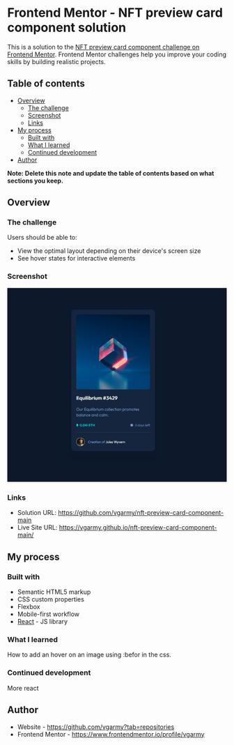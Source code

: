 # Frontend Mentor - NFT preview card component solution

This is a solution to the [NFT preview card component challenge on Frontend Mentor](https://www.frontendmentor.io/challenges/nft-preview-card-component-SbdUL_w0U). Frontend Mentor challenges help you improve your coding skills by building realistic projects. 

## Table of contents

- [Overview](#overview)
  - [The challenge](#the-challenge)
  - [Screenshot](#screenshot)
  - [Links](#links)
- [My process](#my-process)
  - [Built with](#built-with)
  - [What I learned](#what-i-learned)
  - [Continued development](#continued-development)
- [Author](#author)

**Note: Delete this note and update the table of contents based on what sections you keep.**

## Overview

### The challenge

Users should be able to:

- View the optimal layout depending on their device's screen size
- See hover states for interactive elements

### Screenshot

<img src="screenshot.png" alt="screenshot" />

### Links

- Solution URL: https://github.com/vgarmy/nft-preview-card-component-main
- Live Site URL: https://vgarmy.github.io/nft-preview-card-component-main/

## My process

### Built with

- Semantic HTML5 markup
- CSS custom properties
- Flexbox
- Mobile-first workflow
- [React](https://reactjs.org/) - JS library


### What I learned

How to add an hover on an image using :befor in the css.

### Continued development

More react

## Author

- Website - https://github.com/vgarmy?tab=repositories
- Frontend Mentor - https://www.frontendmentor.io/profile/vgarmy